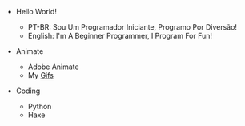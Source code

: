 - Hello World!
  - PT-BR: Sou Um Programador Iniciante, Programo Por Diversão!
  - English: I'm A Beginner Programmer, I Program For Fun!

- Animate
  - Adobe Animate
  - My [Gifs](https://github.com/GuineaPigCode/GuineaPigCode/tree/GIFS-Patch)  

- Coding
  - Python
  - Haxe
